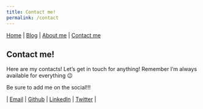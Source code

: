 ```yaml
---
title: Contact me!
permalink: /contact
---
```

[Home](index.md) | [Blog](blog.md) | [About me](about.md) | [Contact me](contact.md)
## Contact me!


Here are my contacts! Let’s get in touch for anything!
Remember I’m always available for everything 😉

Be sure to add me on the social!!!

| [Email](mailto:retro4hack@gmail.com) | [Github](https://github.com/retrohacking) | [LinkedIn](https://www.linkedin.com/in/luca-mongelli-4427aa21a/) | [Twitter](https://twitter.com/retrohacking) |





